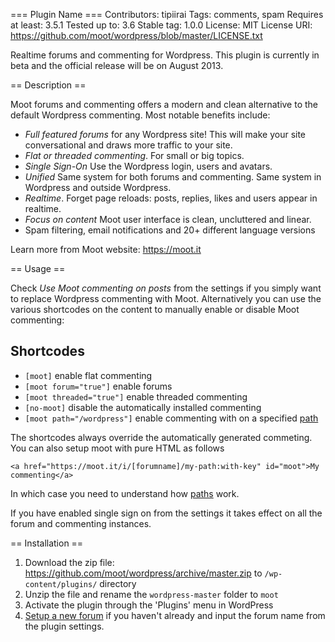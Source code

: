 === Plugin Name ===
Contributors: tipiirai
Tags: comments, spam
Requires at least: 3.5.1
Tested up to: 3.6
Stable tag: 1.0.0
License: MIT
License URI: https://github.com/moot/wordpress/blob/master/LICENSE.txt

Realtime forums and commenting for Wordpress. This plugin is currently in beta and the official release will be on August 2013.

== Description ==

Moot forums and commenting offers a modern and clean alternative to the default Wordpress commenting. Most notable benefits include:

- *Full featured forums* for any Wordpress site! This will make your site conversational and draws more traffic to your site.
- *Flat or threaded commenting*. For small or big topics.
- *Single Sign-On* Use the Wordpress login, users and avatars.
- *Unified* Same system for both forums and commenting. Same system in Wordpress and outside Wordpress.
- *Realtime*. Forget page reloads: posts, replies, likes and users appear in realtime.
- *Focus on content* Moot user interface is clean, uncluttered and linear.
- Spam filtering, email notifications and 20+ different language versions

Learn more from Moot website: https://moot.it

== Usage ==

Check *Use Moot commenting on posts* from the settings if you simply want to replace Wordpress commenting with Moot. Alternatively you can use the various shortcodes on the content to manually enable or disable Moot commenting:

## Shortcodes

- `[moot]` enable flat commenting
- `[moot forum="true"]` enable forums
- `[moot threaded="true"]` enable threaded commenting
- `[no-moot]` disable the automatically installed commenting
- `[moot path="/wordpress"]` enable commenting with on a specified [path](https://moot.it/docs/getting-started.html#paths)

The shortcodes always override the automatically generated commeting. You can also setup moot with pure HTML as follows

`<a href="https://moot.it/i/[forumname]/my-path:with-key" id="moot">My commenting</a>`

In which case you need to understand how [paths](https://moot.it/docs/getting-started.html#paths) work.

If you have enabled single sign on from the settings it takes effect on all the forum and commenting instances.


== Installation ==

1. Download the zip file: https://github.com/moot/wordpress/archive/master.zip to `/wp-content/plugins/` directory
2. Unzip the file and rename the `wordpress-master` folder to `moot`
3. Activate the plugin through the 'Plugins' menu in WordPress
4. [Setup a new forum](https://moot.it/setup) if you haven't already and input the forum name from the plugin settings.


